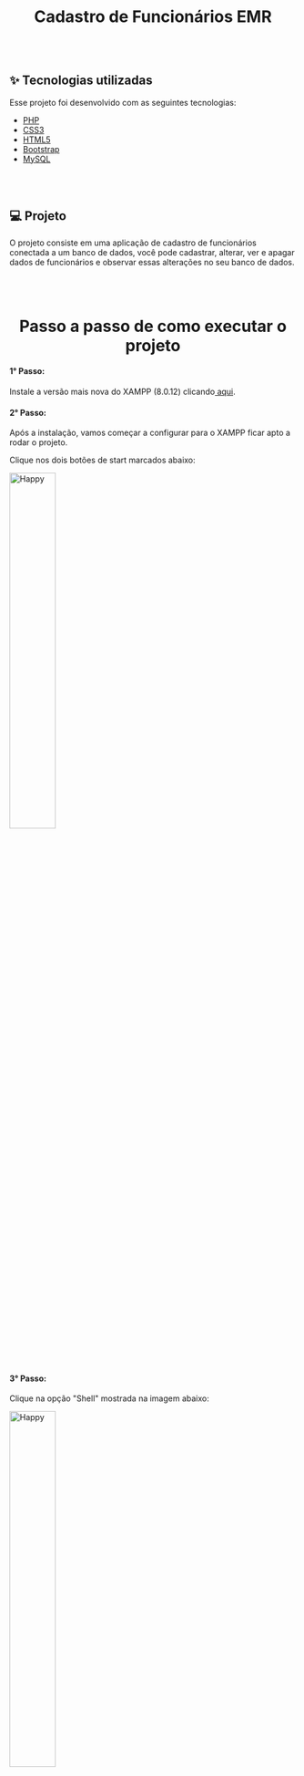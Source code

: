 
<h1 align="center"> Cadastro de Funcionários EMR </h1>

<br> <br>

## ✨ Tecnologias utilizadas

Esse projeto foi desenvolvido com as seguintes tecnologias:

- [PHP](https://www.php.net)
- [CSS3](https://www.w3schools.com/css/)
- [HTML5](https://www.devmedia.com.br/o-que-e-o-html5/25820)
- [Bootstrap](https://getbootstrap.com.br)
- [MySQL](https://www.mysql.com)

<br>
<br>

## 💻 Projeto

O projeto consiste em uma aplicação de cadastro de funcionários conectada a um banco de dados, você pode cadastrar, alterar, ver e apagar dados de funcionários e observar essas alterações no seu banco de dados.

<br>
<br>

<h1 align="center"> Passo a passo de como executar o projeto </h1>
<div> 
  <h4> 1° Passo: </h4>
  <p> Instale a versão mais nova do XAMPP (8.0.12) clicando<a href="https://www.apachefriends.org/pt_br/index.html"> aqui</a>.</p>
  <h4> 2° Passo: </h4>
  <p> Após a instalação, vamos começar a configurar para o XAMPP ficar apto a rodar o projeto.</p>
  <p> Clique nos dois botões de start marcados abaixo:</p>
  <p>
  <img alt="Happy" src="https://user-images.githubusercontent.com/66326378/138568922-cebb0e82-5b2c-4627-836e-c3421b571dcd.png" width="40%">
  </p>
  <h4> 3° Passo: </h4>
  <p> Clique na opção "Shell" mostrada na imagem abaixo:</p>
  <p>
  <img alt="Happy" src="https://user-images.githubusercontent.com/66326378/138568651-f6220bd0-c32e-48b4-8a18-0d5e06c63b13.png" width="40%">
  </p>
  <h4> 4° Passo: </h4>
  <p> Agora, você vai digitar o seguinte comando no CMD que foi aberto:</p>
  <b> mysqladmin.exe -u root password root </b>
  <h4> 5° Passo: </h4>
  <p> Para executar essa parte, siga o passo a passo das fotos abaixo: </p>
  <p>
  <img alt="Happy" src="https://user-images.githubusercontent.com/66326378/138569539-1a8c42a8-bfa2-4d44-ac3a-ac0e011083e7.png" width="40%">
  </p>
  <p>
  <img alt="Happy" src="https://user-images.githubusercontent.com/66326378/138569542-c76b7a26-5ecc-479c-89d5-44e75abb0621.png" width="50%">
  </p>
  <p> Abra o arquivo com algum editor de texto, no meu caso, utilizei o VSCode. </p>
  <p>
  <img alt="Happy" src="https://user-images.githubusercontent.com/66326378/138569543-fedcb5de-f65b-44be-8b21-7ad54e1e509b.png" width="50%">
  </p>
  <p> Por padrão, o password será vazio ('') coloque a palavra root entre as aspas ('root'). </p>
  <p>
  <img alt="Happy" src="https://user-images.githubusercontent.com/66326378/138569546-dc002421-4dca-42b0-b5ce-4d71157f5f73.png" width="80%">
  </p>
  <h4> 6° Passo: </h4>
  <p> Nesse passo iremos configurar o MySQL, faça extamente TUDO IGUAL ao que irá se pedir a seguir: </p>
  <p> Com o APACHE e o MySQL startados, clique na opção "Admin" </p>
  <p>
  <img alt="Happy" src="https://user-images.githubusercontent.com/66326378/138569724-c6cd31b4-1328-4d2d-abb1-c590185d50b9.png" width="40%">
  </p>
  <p>Crie um Banco de Dados com o nome "crudemr" igual mostrado na imagem abaixo: </p>
  <p>
  <img alt="Happy" src="https://user-images.githubusercontent.com/66326378/138569780-05d529d3-32ee-439f-817a-6152c66d7642.png" width="40%">
  </p>
  <p> Ao criar o banco de dados, crie duas tabelas, que serão denominadas dadosfunc e cargofunc, deve conter os campos a seguir EXATAMENTE IGUAIS (nome, valores e etc) </p>
  <p>
  <img alt="Happy" src="https://user-images.githubusercontent.com/66326378/138569877-0c61933d-cfbd-4072-8f92-5bd70b0fa16b.png" width="40%">
  </p>
  <h4> PRIMEIRA TABELA - dadosfunc </h4>
  <p>
  <img alt="Happy" src="https://user-images.githubusercontent.com/66326378/138569914-f37d9b16-b023-433f-81f1-384eef8afb81.png" width="80%">
  </p>
  <h4> SEGUNDA TABELA - cargofunc </h4>
  <p>
  <img alt="Happy" src="https://user-images.githubusercontent.com/66326378/138569956-f8773acf-8725-40b6-b464-9abcb6af2d0e.png" width="80%">
  </p>
  <h4> 7° Passo: </h4>
  <p> Neste passo, iremos começar a rodar o projeto </p>
  <p> Primeiro baixe o projeto pelo repositório ou pelo ZIP enviado via email e faça a extração da pasta em algum lugar e siga o passo a passo: </p>
  <p>
  <img alt="Happy" src="https://user-images.githubusercontent.com/66326378/138570169-ee0bef59-f89f-41a2-9b94-bdbfa13a4f4e.png" width="40%">
  </p>
  <p>
  <img alt="Happy" src="https://user-images.githubusercontent.com/66326378/138570208-aec6b4a8-a923-4840-baa8-cda141266ecb.png" width="80%">
  </p>
  <h4> AO ABRIR A PASTA, REMOVA ESSES ARQUIVOS QUE NÃO ESTÃO CONTIDOS EM PASTAS, PARA EVITAR PROBLEMAS. </h4>
  <p>
  <img alt="Happy" src="https://user-images.githubusercontent.com/66326378/138570218-99e3b69b-224b-4603-b416-0f183b96661a.png" width="40%">
  </p>
  <h4> Mova a pasta do projeto (emrcrud) para dentro da htdocs</h4>
   <p>
  <img alt="Happy" src="https://user-images.githubusercontent.com/66326378/138570258-1dcc4db3-7fc6-4c3a-8054-dc6a7f707b12.png" width="40%">
  </p>
  <h4> 8° Passo: </h4>
  <p> Chegou a hora de executar o projeto, para isso, siga os ultimos passos: </p>
  <p> Com o APACHE e o MySQL ativos no XAMPP, digite o nome localhost na sua barra de pesquisa do navegador.</p>
  <p>
  <img alt="Happy" src="https://user-images.githubusercontent.com/66326378/138570395-cba83c5c-2e46-45c4-ae72-fe61970ea9d8.png" width="40%">
  </p>
  <p> Ao clicar na pasta emrcrud você deverá ver essa tela: .</p>
  <p>
  <img alt="Happy" src="https://user-images.githubusercontent.com/66326378/138570424-4295fa8d-bec4-42dd-bd10-cbf4df79bf34.png" width="80%">
  </p>
  <h3 align="center"> Pronto! agora basta testar as funcionalidades da aplicação e ver os dados sendo Gravados, alterados ou apagados no banco de dados MySQL.</h3>
</div>
